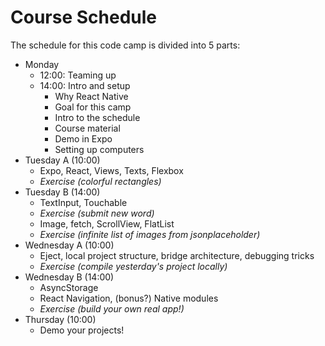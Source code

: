 # Course Schedule

The schedule for this code camp is divided into 5 parts:

- Monday
  - 12:00: Teaming up
  - 14:00: Intro and setup
    - Why React Native
    - Goal for this camp
    - Intro to the schedule
    - Course material
    - Demo in Expo
    - Setting up computers
- Tuesday A (10:00)
  - Expo, React, Views, Texts, Flexbox
  - *Exercise (colorful rectangles)*
- Tuesday B (14:00)
  - TextInput, Touchable
  - *Exercise (submit new word)*
  - Image, fetch, ScrollView, FlatList
  - *Exercise (infinite list of images from jsonplaceholder)*
- Wednesday A (10:00)
  - Eject, local project structure, bridge architecture, debugging tricks
  - *Exercise (compile yesterday's project locally)*
- Wednesday B (14:00)
  - AsyncStorage
  - React Navigation, (bonus?) Native modules
  - *Exercise (build your own real app!)*
- Thursday (10:00)
  - Demo your projects!
